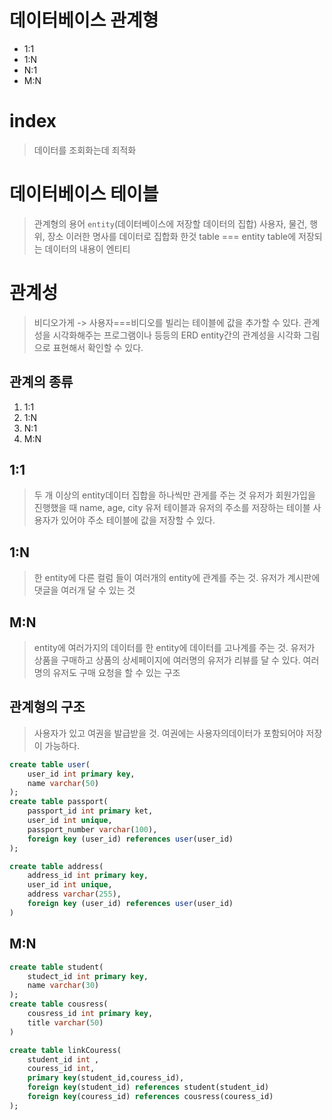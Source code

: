 # 데이터베이스 관계형
- 1:1
- 1:N
- N:1
- M:N

# index
> 데이터를 조회화는데 죄적화

# 데이터베이스 테이블 
> 관계형의 용어 `entity`(데이터베이스에 저장할 데이터의 집합)
> 사용자, 물건, 행위, 장소 이러한 명사를 데이터로 집합화 한것
> table === entity
> table에 저장되는 데이터의 내용이 엔티티

# 관계성
> 비디오가게 -> 사용자===비디오를 빌리는 테이블에 값을 추가할 수 있다. 
> 관계성을 시각화해주는 프로그램이나 등등의 ERD
> entity간의 관계성을 시각화 그림으로 표현해서 확인할 수 있다. 

## 관계의 종류
1. 1:1
2. 1:N
3. N:1
4. M:N

## 1:1 
> 두 개 이상의 entity데이터 집합을 하나씩만 관게를 주는 것
> 유저가 회원가입을 진행했을 때 name, age, city
> 유저 테이블과 유저의 주소를 저장하는 테이블
> 사용자가 있어야 주소 테이블에 값을 저장할 수 있다.

## 1:N
> 한 entity에 다른 컬럼 들이 여러개의 entity에 관계를 주는 것.
> 유저가 계시판에 댓글을 여러개 달 수 있는 것

## M:N
> entity에 여러가지의 데이터를 한 entity에 데이터를 고나계를 주는 것.
> 유저가 상품을 구매하고 상품의 상세페이지에 여러명의 유저가 리뷰를 달 수 있다.
> 여러명의 유저도 구매 요청을 할 수 있는 구조

## 관계형의 구조
> 사용자가 있고 여권을 발급받을 것. 
> 여권에는 사용자의데이터가 포함되어야 저장이 가능하다.

```sql
create table user(
    user_id int primary key,
    name varchar(50)
);
create table passport(
    passport_id int primary ket,
    user_id int unique,
    passport_number varchar(100),
    foreign key (user_id) references user(user_id)
);
```

```sql
create table address(
    address_id int primary key,
    user_id int unique,
    address varchar(255),
    foreign key (user_id) references user(user_id)
)
```

## M:N

```sql
create table student(
    studect_id int primary key,
    name varchar(30)
);
create table cousress(
    cousress_id int primary key,
    title varchar(50)
)

create table linkCouress(
    student_id int ,
    couress_id int,
    primary key(student_id,couress_id),
    foreign key(student_id) references student(student_id)
    foreign key(couress_id) references cousress(couress_id)
);